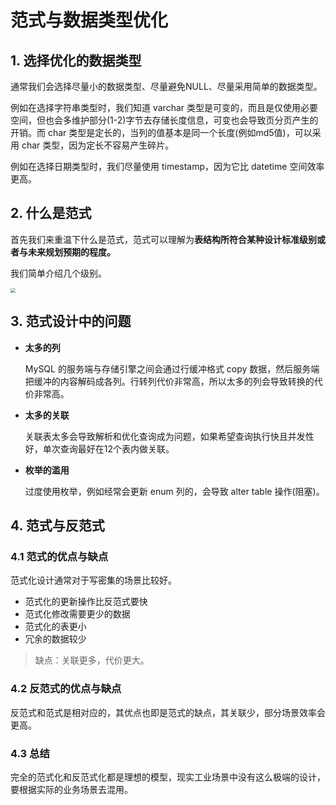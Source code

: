 # 范式与数据类型优化

## 1. 选择优化的数据类型

通常我们会选择尽量小的数据类型、尽量避免NULL、尽量采用简单的数据类型。

例如在选择字符串类型时，我们知道 varchar 类型是可变的，而且是仅使用必要空间，但也会多维护部分(1-2)字节去存储长度信息，可变也会导致页分页产生的开销。而 char 类型是定长的，当列的值基本是同一个长度(例如md5值)，可以采用 char 类型，因为定长不容易产生碎片。

例如在选择日期类型时，我们尽量使用 timestamp，因为它比 datetime 空间效率更高。

## 2. 什么是范式

首先我们来重温下什么是范式，范式可以理解为**表结构所符合某种设计标准级别或者与未来规划预期的程度。**

我们简单介绍几个级别。

<img src="http://qiniu.itliusir.com/mysql_schema01.png" style="zoom:50%;" />

## 3. 范式设计中的问题

- **太多的列**

  MySQL 的服务端与存储引擎之间会通过行缓冲格式 copy 数据，然后服务端把缓冲的内容解码成各列。行转列代价非常高，所以太多的列会导致转换的代价非常高。

- **太多的关联**

  关联表太多会导致解析和优化查询成为问题，如果希望查询执行快且并发性好，单次查询最好在12个表内做关联。

- **枚举的滥用**

  过度使用枚举，例如经常会更新 enum 列的，会导致 alter table 操作(阻塞)。

## 4. 范式与反范式

### 4.1 范式的优点与缺点

范式化设计通常对于写密集的场景比较好。

- 范式化的更新操作比反范式要快
- 范式化修改需要更少的数据
- 范式化的表更小
- 冗余的数据较少

> 缺点：关联更多，代价更大。

### 4.2 反范式的优点与缺点

反范式和范式是相对应的，其优点也即是范式的缺点，其关联少，部分场景效率会更高。

### 4.3 总结

完全的范式化和反范式化都是理想的模型，现实工业场景中没有这么极端的设计，要根据实际的业务场景去混用。